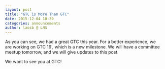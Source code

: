 ```yaml
---
layout: post
title: "GTC is More Than GTC"
date: 2015-12-04 18:39
categories: announcements
author: laosb @ LNS
---
```


As you can see, we had a great GTC this year. For a better experience, we are working on GTC 16', which is a new milestone. We will have a committee meetup tomorrow, and we will give updates to this post.

We want to see you at GTC!

